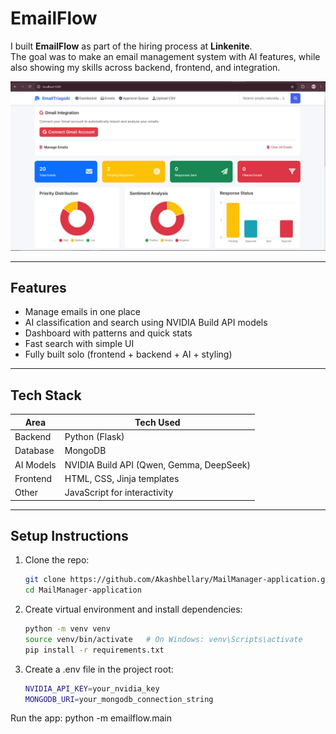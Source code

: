 # EmailFlow

I built **EmailFlow** as part of the hiring process at **Linkenite**.  
The goal was to make an email management system with AI features, while also showing my skills across backend, frontend, and integration.

![Dashboard Screenshot](Screenshot%202025-09-09%20020146.jpg)

---

## Features

- Manage emails in one place  
- AI classification and search using NVIDIA Build API models  
- Dashboard with patterns and quick stats  
- Fast search with simple UI  
- Fully built solo (frontend + backend + AI + styling)

---

## Tech Stack

| Area       | Tech Used                        |
|------------|----------------------------------|
| Backend    | Python (Flask)                   |
| Database   | MongoDB                          |
| AI Models  | NVIDIA Build API (Qwen, Gemma, DeepSeek) |
| Frontend   | HTML, CSS, Jinja templates       |
| Other      | JavaScript for interactivity     |

---

## Setup Instructions

1. Clone the repo:
   ```bash
   git clone https://github.com/Akashbellary/MailManager-application.git
   cd MailManager-application

2. Create virtual environment and install dependencies:
   ```bash
   python -m venv venv
   source venv/bin/activate   # On Windows: venv\Scripts\activate
   pip install -r requirements.txt


3. Create a .env file in the project root:
   ```bash
   NVIDIA_API_KEY=your_nvidia_key
   MONGODB_URI=your_mongodb_connection_string


Run the app: python -m emailflow.main